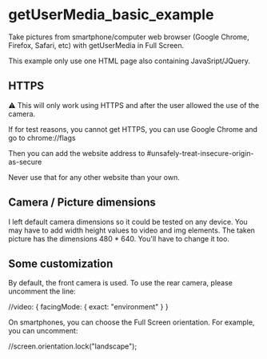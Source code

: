 # getUserMedia_basic_example
Take pictures from smartphone/computer web browser (Google Chrome, Firefox, Safari, etc) with getUserMedia in Full Screen.

This example only use one HTML page also containing JavaSript/JQuery.

## HTTPS
⚠️ This will only work using HTTPS and after the user allowed the use of the camera.
  
  If for test reasons, you cannot get HTTPS, you can use Google Chrome and go to chrome://flags
  
  Then you can add the website address to #unsafely-treat-insecure-origin-as-secure 
  
  Never use that for any other website than your own.

## Camera / Picture dimensions
I left default camera dimensions so it could be tested on any device.
You may have to add width height values to video and img elements.
The taken picture has the dimensions 480 * 640. You'll have to change it too.

## Some customization
By default, the front camera is used. To use the rear camera, please uncomment the line:

//video: { facingMode: { exact: "environment" } }

On smartphones, you can choose the Full Screen orientation. For example, you can uncomment:

//screen.orientation.lock("landscape");
